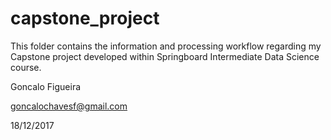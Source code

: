# capstone_project


This folder contains the information and processing workflow regarding my Capstone project developed within Springboard Intermediate Data Science course.

Goncalo Figueira

goncalochavesf@gmail.com

18/12/2017
